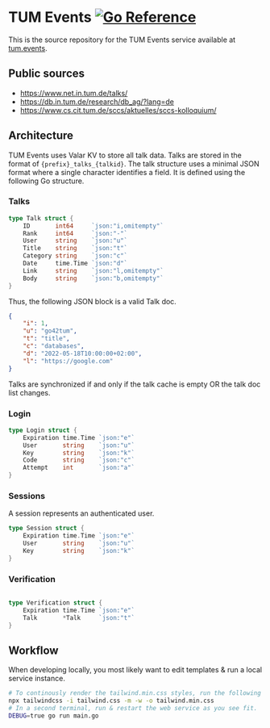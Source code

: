 # TUM Events [![Go Reference](https://pkg.go.dev/badge/github.com/lnsp/tum.events.svg)](https://pkg.go.dev/github.com/lnsp/tum.events)

This is the source repository for the TUM Events service available at [tum.events](https://tum.events). 

## Public sources
- https://www.net.in.tum.de/talks/
- https://db.in.tum.de/research/db_ag/?lang=de
- https://www.cs.cit.tum.de/sccs/aktuelles/sccs-kolloquium/

## Architecture

TUM Events uses Valar KV to store all talk data. Talks are stored in the format of `{prefix}_talks_{talkid}`.
The talk structure uses a minimal JSON format where a single character identifies a field. It is defined using
the following Go structure.

### Talks

```go
type Talk struct {
	ID       int64     `json:"i,omitempty"`
	Rank     int64     `json:"-"`
	User     string    `json:"u"`
	Title    string    `json:"t"`
	Category string    `json:"c"`
	Date     time.Time `json:"d"`
	Link     string    `json:"l,omitempty"`
	Body     string    `json:"b,omitempty"`
}
```

Thus, the following JSON block is a valid Talk doc.

```json
{
    "i": 1,
    "u": "go42tum",
    "t": "title",
    "c": "databases",
    "d": "2022-05-18T10:00:00+02:00",
    "l": "https://google.com"
}
```

Talks are synchronized if and only if the talk cache is empty OR the talk doc list changes.

### Login

```go
type Login struct {
	Expiration time.Time `json:"e"`
	User       string    `json:"u"`
	Key        string    `json:"k"`
	Code       string    `json:"c"`
	Attempt    int       `json:"a"`
}
```

### Sessions

A session represents an authenticated user.

```go
type Session struct {
	Expiration time.Time `json:"e"`
	User       string    `json:"u"`
	Key        string    `json:"k"`
}
```

### Verification

```go

type Verification struct {
	Expiration time.Time `json:"e"`
	Talk       *Talk     `json:"t"`
}
```

## Workflow

When developing locally, you most likely want to edit templates & run a local service instance.

```bash
# To continously render the tailwind.min.css styles, run the following command.
npx tailwindcss -i tailwind.css -m -w -o tailwind.min.css 
# In a second terminal, run & restart the web service as you see fit.
DEBUG=true go run main.go
```

